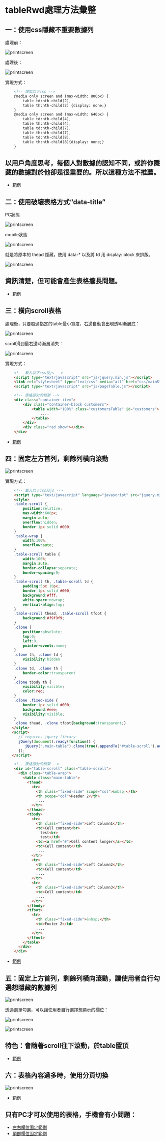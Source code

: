 # tableRwd處理方法彙整



## 一：使用css隱藏不重要數據列

處理前：
   
   ![printscreen](images/01.png)

處理後：
   
   ![printscreen](images/02.png)

實現方式：
```html
    <!-- 增加以下css -->
    @media only screen and (max-width: 800px) {
        table td:nth-child(2),
        table th:nth-child(2) {display: none;}
    }
    @media only screen and (max-width: 640px) {
        table td:nth-child(4),
        table th:nth-child(4),
        table td:nth-child(7),
        table th:nth-child(7),
        table td:nth-child(8),
        table th:nth-child(8){display: none;}
    }
```

## 以用戶角度思考，每個人對數據的認知不同，或許你隱藏的數據對於他卻是很重要的。所以這種方法不推薦。

*  [範例](http://www.milky-sky.com/brangista/tableRwdShare/%E9%9A%B1%E8%97%8F%E4%B8%8D%E9%87%8D%E8%A6%81%E6%95%B8%E6%93%9A%E5%88%97.html)  




## 二：使用破壞表格方式“data-title”

PC狀態

![printscreen](images/03.png)

mobile狀態

![printscreen](images/04.png)


就是將原本的 thead 隱藏，使用 data-* 以及將 td 用 display: block 來排版。

![printscreen](images/05.png)

## 資訊清楚，但可能會產生表格攏長問題。
*  [範例](http://www.milky-sky.com/brangista/tableRwdShare/dataTitle.html)  




## 三：橫向scroll表格

處理後，只要超過指定的table最小寬度，右邊自動會出現透明漸層底：
   
   ![printscreen](images/06.png)

scroll滑到最右邊時漸層消失：

   ![printscreen](images/07.png)


實現方式：
```html
    <!-- 載入以下css及js -->
    <script type="text/javascript" src="js/jquery.min.js"></script>
    <link rel="stylesheet" type="text/css" media="all" href="css/mainStyle.css" />
    <script type="text/javascript" src="js/pageTable.js"></script>

    <!-- 表格部分的框架 -->
    <div class="container-item">
        <div class="container-block customers">
            <table width="100%" class="customersTable" id="customers">
                ....
            </table>
        </div>
        <div class="red show"></div>
    </div>
```

*  [範例](http://www.milky-sky.com/brangista/tableRwdShare/fglife_TableRwd/scrollX.html)  




## 四：固定左方首列，剩餘列橫向滾動 
   
   ![printscreen](images/12.png)


實現方式：
```html
    <!-- 載入以下css及js -->
    <script type="text/javascript" language="javascript" src="jquery.min.js"></script>
    <style>
	.table-scroll {
		position:relative;
		max-width:600px;
		margin:auto;
		overflow:hidden;
		border:1px solid #000;
	}
	.table-wrap {
		width:100%;
		overflow:auto;
	}
	.table-scroll table {
		width:100%;
		margin:auto;
		border-collapse:separate;
		border-spacing:0;
	}
	.table-scroll th, .table-scroll td {
		padding:5px 10px;
		border:1px solid #000;
		background:#fff;
		white-space:nowrap;
		vertical-align:top;
	}
	.table-scroll thead, .table-scroll tfoot {
		background:#f9f9f9;
	}
	.clone {
		position:absolute;
		top:0;
		left:0;
		pointer-events:none;
	}
	.clone th, .clone td {
		visibility:hidden
	}
	.clone td, .clone th {
		border-color:transparent
	}
	.clone tbody th {
		visibility:visible;
		color:red;
	}
	.clone .fixed-side {
		border:1px solid #000;
		background:#eee;
		visibility:visible;
	}
	.clone thead, .clone tfoot{background:transparent;}
   </style>
   <script>
      // requires jquery library
      jQuery(document).ready(function() {
         jQuery(".main-table").clone(true).appendTo('#table-scroll').addClass('clone');   
      });
   </script>

    <!-- 表格部分的框架 -->
    <div id="table-scroll" class="table-scroll">
	  <div class="table-wrap">
		<table class="main-table">
		  <thead>
			<tr>
			  <th class="fixed-side" scope="col">&nbsp;</th>
			  <th scope="col">Header 2</th>
			  ....
			</tr>
		  </thead>
		  <tbody>
			<tr>
			  <th class="fixed-side">Left Column1</th>
			  <td>Cell content<br>
				test<br>
				test</td>
			  <td><a href="#">Cell content longer</a></td>
			  <td>Cell content</td>
			  ....
			</tr>
			<tr>
			  <th class="fixed-side">Left Column2</th>
			  <td>Cell content</td>
			  ....
			</tr>
			<tr>
			  <th class="fixed-side">Left Column3</th>
			  <td>Cell content</td>
			  ....
			</tr>
		  </tbody>
		  <tfoot>
			<tr>
			  <th class="fixed-side">&nbsp;</th>
			  <td>Footer 2</td>
			  ....
			</tr>
		  </tfoot>
		</table>
	  </div>
	</div>
```

*  [範例](http://www.milky-sky.com/brangista/tableRwdShare/leftFixed/Untitled-2.html)  




## 五：固定上方首列，剩餘列橫向滾動，讓使用者自行勾選想隱藏的數據列
   
   ![printscreen](images/08.png)

透過選單勾選，可以讓使用者自行選擇想顯示的欄位：

   ![printscreen](images/09.png)

   ![printscreen](images/10.png)

## 特色：<thead>會隨著scroll往下滾動，於table置頂

*  [範例](http://www.milky-sky.com/brangista/tableRwdShare/Bootstrap_TableRwd/index.html)  


## 六：表格內容過多時，使用分頁切換
   
   ![printscreen](images/11.png)

*  [範例](https://datatables.net/extensions/colreorder/examples/integration/fixedcolumns.html)  

## 只有PC才可以使用的表格，手機會有小問題：
*  [左右欄位固定範例](https://datatables.net/extensions/colreorder/examples/integration/fixedcolumns.html)  
*  [頂部欄位固定範例](https://datatables.net/extensions/fixedheader/examples/integration/colreorder.html)  
